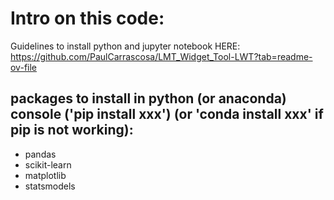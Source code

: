 # Intro on this code:
Guidelines to install python and jupyter notebook HERE: https://github.com/PaulCarrascosa/LMT_Widget_Tool-LWT?tab=readme-ov-file
## packages to install in python (or anaconda) console ('pip install xxx') (or 'conda install xxx' if pip is not working):
- pandas
- scikit-learn
- matplotlib
- statsmodels
